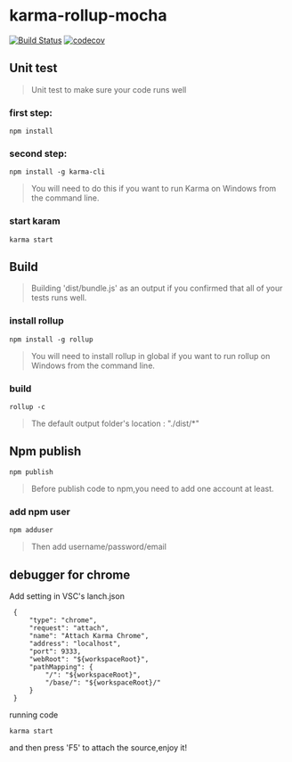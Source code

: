 # karma-rollup-mocha #
[![Build Status](https://travis-ci.org/axmand/karma-rollup-mocha.svg?branch=master)](https://travis-ci.org/axmand/karma-rollup-mocha)
[![codecov](https://codecov.io/gh/axmand/karma-rollup-mocha/branch/master/graph/badge.svg)](https://codecov.io/gh/axmand/karma-rollup-mocha)

##  Unit test  ##
>Unit test to make sure your code runs well
### first step: ###
```
npm install
```
### second step: ###
```
npm install -g karma-cli
```
>You will need to do this if you want to run Karma on Windows from the command line.

### start karam ###
```
karma start
```
##  Build  ##
>Building 'dist/bundle.js' as an output if you confirmed that all of your tests runs well.
### install rollup ###
```
npm install -g rollup 
```
>You will need to install rollup in global if you want to run rollup on Windows from the command line.
### build ###
```
rollup -c
```
>The default output folder's location : "./dist/*"
##  Npm publish  ##
```
npm publish
```
>Before publish code to npm,you need to add one account at least.
### add npm user ###
```
npm adduser
```
>Then add username/password/email

## debugger for chrome ##
Add setting in VSC's lanch.json
```
 {
     "type": "chrome",
     "request": "attach",
     "name": "Attach Karma Chrome",
     "address": "localhost",
     "port": 9333,
     "webRoot": "${workspaceRoot}",
     "pathMapping": {
         "/": "${workspaceRoot}",
         "/base/": "${workspaceRoot}/"
     }
 }
```
 running code 
 ```
 karma start
 ```
 and then press 'F5' to attach the source,enjoy it!